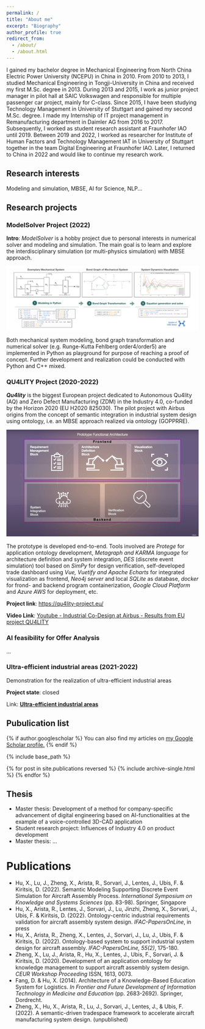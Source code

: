 ```yaml
---
permalink: /
title: "About me"
excerpt: "Biography"
author_profile: true
redirect_from: 
  - /about/
  - /about.html
---
```


I gained my bachelor degree in Mechanical Engineering from North China Electric Power University (NCEPU) in China in 2010. From 2010 to 2013, I studied Mechanical Engineering in Tongji-University in China and received my first M.Sc. degree in 2013. During 2013 and 2015, I work as junior project manager in pilot hall at SAIC Volkswagen and responsible for multiple passenger car project, mainly for C-class. Since 2015, I have been studying Technology Management in University of Stuttgart and gained my second M.Sc. degree. I made my Internship of IT project management in Remanufacturing department in Daimler AG from 2016 to 2017. Subsequently, I worked as student research assistant at Fraunhofer IAO until 2019. Between 2019 and 2022, I worked as researcher for Institute of Human Factors and Technology Management IAT in University of Stuttgart together in the team Digital Engineering at Fraunhofer IAO. Later, I returned to China in 2022 and would like to continue my research work.

## Research interests

Modeling and simulation, MBSE, AI for Science, NLP...



## Research projects

### ModelSolver Project (2022)

**Intro**: *ModelSolver* is a hobby project due to personal interests in numerical solver and modeling and simulation. The main goal is to learn and explore the interdisciplinary simulation (or multi-physics simulation) with MBSE approach.

![model-solver](model-solver.png)

Both mechanical system modeling, bond graph transformation and numerical solver (e.g. Runge-Kutta Fehlberg order4/order5) are implemented in Python as playground for purpose of reaching a proof of concept. Further development and realization could be conducted with Python and C++ mixed.



### QU4LITY Project (2020-2022)

***Qu4lity*** is the biggest European project dedicated to Autonomous Qu4lity (AQ) and Zero Defect Manufacturing (ZDM) in the Industry 4.0, co-funded by the Horizon 2020 (EU H2020 825030). The pilot project with Airbus origins from the concept of semantic integration in industrial system design using ontology, i.e. an MBSE approach realized via ontology (GOPPRRE).

![asdf](airbus-demo.png)

The prototype is developed end-to-end. Tools involved are *Protege* for application ontology development, *Metagraph and KARMA language* for architecture definition and system integration, *DES* (discrete event simulation) tool based on *SimPy* for design verification, self-developed trade dashboard using *Vue, Vuetify and Apache Echarts* for integrated visualization as frontend, *Neo4j server* and local *SQLite* as database, *docker* for frond- and backend program containerization, *Google Cloud Platform* and *Azure AWS* for deployment, etc.

**Project link**: https://qu4lity-project.eu/

**Video Link**: [Youtube - Industrial Co-Design at Airbus - Results from EU project QU4LITY](https://www.youtube.com/watch?v=kl_Kg-8DOSA)



### AI feasibility for Offer Analysis

...





### Ultra-efficient industrial areas (2021-2022)

Demonstration for the realization of ultra-efficient industrial areas

**Project state**: closed

Link: [**Ultra-efficient industrial areas**](https://www.engineering-produktion.iao.fraunhofer.de/de/forschung/ultraeffizienz4industriegebiete.html)



## Pubulication list

{% if author.googlescholar %}
  You can also find my articles on <u><a href="{{author.googlescholar}}">my Google Scholar profile</a>.</u>
{% endif %}

{% include base_path %}

{% for post in site.publications reversed %}
  {% include archive-single.html %}
{% endfor %}

## Thesis

- Master thesis: Development of a method for company-specific advancement of digital engineering based on AI-functionalities at the example of a voice-controlled 3D-CAD application
- Student research project: Influences of Industry 4.0 on product development
- Master thesis: ...

# Publications

- Hu, X., Lu, J., Zheng, X., Arista, R., Sorvari, J., Lentes, J., Ubis, F. & Kiritsis, D. (2022).  Semantic Modeling Supporting Discrete Event Simulation for Aircraft Assembly Process. <i>International Symposium on Knowledge and Systems Sciences </i> (pp. 83-98). Springer, Singapore
- Hu, X., Arista, R., Lentes, J., Sorvari, J., Lu, Jinzhi, Zheng, X., Sorvari, J., Ubis, F. & Kiritsis, D. (2022). Ontology-centric industrial requirements validation for aircraft assembly system design. <i>IFAC-PapersOnLine</i>, in press
- Hu, X., Arista, R., Zheng, X., Lentes, J., Sorvari, J., Lu, J., Ubis, F. & Kiritsis, D. (2022). Ontology-based system to support industrial system design for aircraft assembly. <i>IFAC-PapersOnLine, 55(2)</i>, 175-180.
- Zheng, X., Lu, J., Arista, R., Hu, X., Lentes, J., Ubis, F., Sorvari, J. & Kiritsis, D. (2020). Development of an application ontology for knowledge management to support aircraft assembly system design. *CEUR Workshop Proceeding* ISSN, 1613, 0073.
- Fang, D. & Hu, X. (2014). Architecture of a Knowledge-Based Education System for Logistics. *In Frontier and Future Development of Information Technology in Medicine and Education* (pp. 2683-2692). Springer, Dordrecht.
- Zheng, X., Hu, X., Arista, R., Lu, J., Sorvari, J., Lentes, J., & Ubis, F. (2022). A semantic-driven tradespace framework to accelerate aircraft manufacturing system design. (unpublished)

